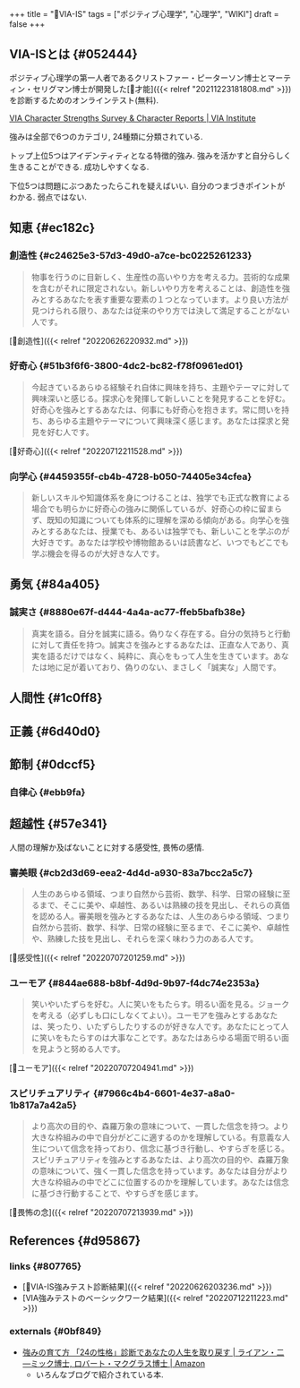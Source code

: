 +++
title = "📝VIA-IS"
tags = ["ポジティブ心理学", "心理学", "WIKI"]
draft = false
+++

## VIA-ISとは {#052444}

ポジティブ心理学の第一人者であるクリストファー・ピーターソン博士とマーティン・セリグマン博士が開発した[📝才能]({{< relref "20211223181808.md" >}})を診断するためのオンラインテスト(無料).

[VIA Character Strengths Survey & Character Reports | VIA Institute](https://www.viacharacter.org/)

強みは全部で6つのカテゴリ, 24種類に分類されている.

トップ上位5つはアイデンティティとなる特徴的強み. 強みを活かすと自分らしく生きることができる. 成功しやすくなる.

下位5つは問題にぶつあたったらこれを疑えばいい. 自分のつまづきポイントがわかる. 弱点ではない.


## 知恵 {#ec182c}


### 創造性 {#c24625e3-57d3-49d0-a7ce-bc0225261233}

> 物事を行うのに目新しく、生産性の高いやり方を考える力。芸術的な成果を含むがそれに限定されない。新しいやり方を考えることは、創造性を強みとするあなたを表す重要な要素の１つとなっています。より良い方法が見つけられる限り、あなたは従来のやり方では決して満足することがない人です。

[🔖創造性]({{< relref "20220626220932.md" >}})


### 好奇心 {#51b3f6f6-3800-4dc2-bc82-f78f0961ed01}

> 今起きているあらゆる経験それ自体に興味を持ち、主題やテーマに対して興味深いと感じる。探求心を発揮して新しいことを発見することを好む。好奇心を強みとするあなたは、何事にも好奇心を抱きます。常に問いを持ち、あらゆる主題やテーマについて興味深く感じます。あなたは探求と発見を好む人です。

[🔖好奇心]({{< relref "20220712211528.md" >}})


### 向学心 {#4459355f-cb4b-4728-b050-74405e34cfea}

> 新しいスキルや知識体系を身につけることは、独学でも正式な教育による場合でも明らかに好奇心の強みに関係しているが、好奇心の枠に留まらず、既知の知識についても体系的に理解を深める傾向がある。向学心を強みとするあなたは、授業でも、あるいは独学でも、新しいことを学ぶのが大好きです。あなたは学校や博物館あるいは読書など、いつでもどこでも学ぶ機会を得るのが大好きな人です。


## 勇気 {#84a405}


### 誠実さ {#8880e67f-d444-4a4a-ac77-ffeb5bafb38e}

> 真実を語る。自分を誠実に語る。偽りなく存在する。自分の気持ちと行動に対して責任を持つ。誠実さを強みとするあなたは、正直な人であり、真実を語るだけではなく、純粋に、真心をもって人生を生きています。あなたは地に足が着いており、偽りのない、まさしく「誠実な」人間です。


## 人間性 {#1c0ff8}


## 正義 {#6d40d0}


## 節制 {#0dccf5}


### 自律心 {#ebb9fa}


## 超越性 {#57e341}

人間の理解か及ばないことに対する感受性, 畏怖の感情.


### 審美眼 {#cb2d3d69-eea2-4d4d-a930-83a7bcc2a5c7}

> 人生のあらゆる領域、つまり自然から芸術、数学、科学、日常の経験に至るまで、そこに美や、卓越性、あるいは熟練の技を見出し、それらの真価を認める人。審美眼を強みとするあなたは、人生のあらゆる領域、つまり自然から芸術、数学、科学、日常の経験に至るまで、そこに美や、卓越性や、熟練した技を見出し、それらを深く味わう力のある人です。

[🔖感受性]({{< relref "20220707201259.md" >}})


### ユーモア {#844ae688-b8bf-4d9d-9b97-f4dc74e2353a}

> 笑いやいたずらを好む。人に笑いをもたらす。明るい面を見る。ジョークを考える（必ずしも口にしなくてよい）。ユーモアを強みとするあなたは、笑ったり、いたずらしたりするのが好きな人です。あなたにとって人に笑いをもたらすのは大事なことです。あなたはあらゆる場面で明るい面を見ようと努める人です。

[🔖ユーモア]({{< relref "20220707204941.md" >}})


### スピリチュアリティ {#7966c4b4-6601-4e37-a8a0-1b817a7a42a5}

> より高次の目的や、森羅万象の意味について、一貫した信念を持つ。より大きな枠組みの中で自分がどこに適するのかを理解している。有意義な人生について信念を持っており、信念に基づき行動し、やすらぎを感じる。スピリチュアリティを強みとするあなたは、より高次の目的や、森羅万象の意味について、強く一貫した信念を持っています。あなたは自分がより大きな枠組みの中でどこに位置するのかを理解しています。あなたは信念に基づき行動することで、やすらぎを感じます。

[🔖畏怖の念]({{< relref "20220707213939.md" >}})


## References {#d95867}


### links {#807765}

-   [🦊VIA-IS強みテスト診断結果]({{< relref "20220626203236.md" >}})
-   [VIA強みテストのベーシックワーク結果]({{< relref "20220712211223.md" >}})


### externals {#0bf849}

-   [強みの育て方 「24の性格」診断であなたの人生を取り戻す | ライアン・二―ミック博士, ロバート・マクグラス博士 | Amazon](https://www.amazon.co.jp/dp/4866213302)
    -   いろんなブログで紹介されている本.
